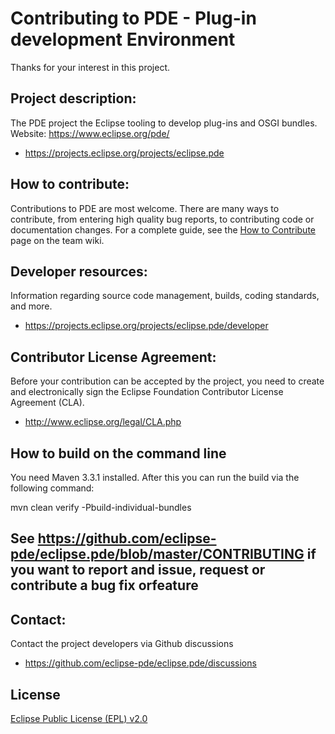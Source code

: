 Contributing to PDE - Plug-in development Environment
=====================================================

Thanks for your interest in this project.

Project description:
--------------------

The PDE project the Eclipse tooling to develop plug-ins and OSGI bundles.  
Website: <https://www.eclipse.org/pde/>

- <https://projects.eclipse.org/projects/eclipse.pde>

How to contribute:
--------------------
Contributions to PDE are most welcome. There are many ways to contribute, 
from entering high quality bug reports, to contributing code or documentation changes. 
For a complete guide, see the [How to Contribute](https://wiki.eclipse.org/PDE/Contributor_Guide) page on the team wiki.

Developer resources:
--------------------

Information regarding source code management, builds, coding standards, and more.

- <https://projects.eclipse.org/projects/eclipse.pde/developer>

Contributor License Agreement:
------------------------------

Before your contribution can be accepted by the project, you need to create and electronically sign the Eclipse Foundation Contributor License Agreement (CLA).

- <http://www.eclipse.org/legal/CLA.php>


How to build on the command line
--------------------------------

You need Maven 3.3.1 installed. After this you can run the build via the following command:

mvn clean verify -Pbuild-individual-bundles


See https://github.com/eclipse-pde/eclipse.pde/blob/master/CONTRIBUTING if you want to report and issue, request or contribute a bug fix orfeature 
----------------

Contact:
--------

Contact the project developers via Github discussions

- https://github.com/eclipse-pde/eclipse.pde/discussions

License
-------

[Eclipse Public License (EPL) v2.0](https://www.eclipse.org/legal/epl-2.0/)

